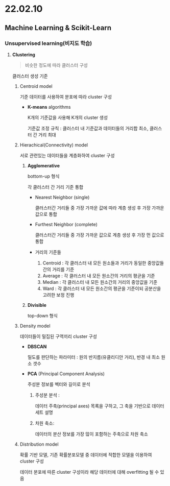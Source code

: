 # 22.02.10

## Machine Learning & Scikit-Learn

### Unsupervised learning(비지도 학습)

1. **Clustering**

   > 비슷한 정도에 따라 클러스터 구성

   클러스터 생성 기준

   1. Centroid model

      기준 데이터를 사용하여 분포에 따라 cluster 구성

      * **K-means** algorithms

        K개의 기준값을 사용해 K개의 cluster 생성

        기준값 조정 규칙 : 클러스터 내 기준값과 데이터들의 거리합 최소, 클러스터 간 거리 최대

   2. Hierachical(Connectivity) model

      서로 관련있는 데이터들을 계층화하여 cluster 구성

      1. **Agglomerative**

         bottom-up 형식

         각 클러스터 간 거리 기준 통합

         - Nearest Neighbor (single)

           클러스터간 거리들 중 가장 가까운 값에 따라 계층 생성 후 가장 가까운 값으로 통합

         - Furthest Neighbor (complete)

           클러스터간 거리들 중 가장 가까운 값으로 계층 생성 후 가장 먼 값으로 통합

         - 거리의 기준들
           1. Centroid : 각 클러스터 내 모든 원소들과 거리가 동일한 중앙값들 간의 거리를 기준
           2. Average : 각 클러스터 내 모든 원소간의 거리의 평균을 기준
           3. Median : 각 클러스터 내 모든 원소간의 거리의 중앙값을 기준
           4. Ward : 각 클러스터 내 모든 원소간의 평균을 기준이되 공분산을 고려한 보정 진행

      2. **Divisible**

         top-down 형식

   3. Density model

      데이터들이 밀집된 구역끼리 cluster 구성

      - **DBSCAN**

        밀도를 판단하는 파라미터 : 원의 반지름(유클리디안 거리), 반경 내 최소 원소 갯수

      - **PCA** (Principal Component Analysis)

        주성분 정보를 벡터와 길이로 분석

        1. 주성분 분석 :

           데이터 주축(principal axes) 목록을 구하고, 그 축을 기반으로 데이터 세트 설명

        2. 차원 축소:

           데이터의 분산 정보를 가장 많이 포함하는 주축으로 차원 축소

   4. Distribution model

      확률 기반 모델, 기존 확률분포모델 중 데이터에 적합한 모델을 이용하여 cluster 구성

      데이터 분포에 따른 cluster 구성이라 해당 데이터에 대해 overfitting 될 수 있음

   

   
